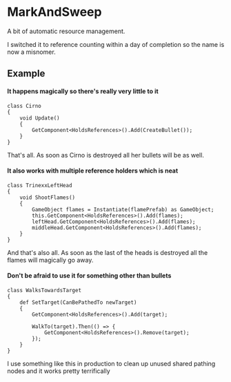 MarkAndSweep
============

A bit of automatic resource management.

I switched it to reference counting within a day of completion so the name is now a misnomer.

Example
-------

#### It happens magically so there's really very little to it

    class Cirno
    {
        void Update()
        {
            GetComponent<HoldsReferences>().Add(CreateBullet());
        }
    }

That's all. As soon as Cirno is destroyed all her bullets will be as well.

#### It also works with multiple reference holders which is neat

    class TrinexxLeftHead
    {
        void ShootFlames()
        {
            GameObject flames = Instantiate(flamePrefab) as GameObject;
            this.GetComponent<HoldsReferences>().Add(flames);
            leftHead.GetComponent<HoldsReferences>().Add(flames);
            middleHead.GetComponent<HoldsReferences>().Add(flames);
        }
    }

And that's also all. As soon as the last of the heads is destroyed all the flames will magically go away.

#### Don't be afraid to use it for something other than bullets

    class WalksTowardsTarget
    {
        def SetTarget(CanBePathedTo newTarget)
        {
            GetComponent<HoldsReferences>().Add(target);
            
            WalkTo(target).Then(() => {
                GetComponent<HoldsReferences>().Remove(target);
            });
        }
    }

I use something like this in production to clean up unused shared pathing nodes and it works pretty terrifically
